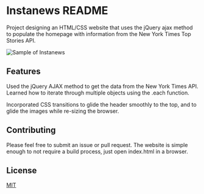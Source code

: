 # Instanews README

Project designing an HTML/CSS website that uses the jQuery ajax method to populate the homepage with information from the New York Times Top Stories API. 

![Sample of Instanews](instanews-sample.gif)

## Features

Used the jQuery AJAX method to get the data from the New York Times API. Learned how to iterate through multiple objects using the .each function.

Incorporated CSS transitions to glide the header smoothly to the top, and to glide the images while re-sizing the browser. 

## Contributing

Please feel free to submit an issue or pull request. The website is simple enough to not require a build process, just open index.html in a browser.

## License

[MIT](LICENSE)